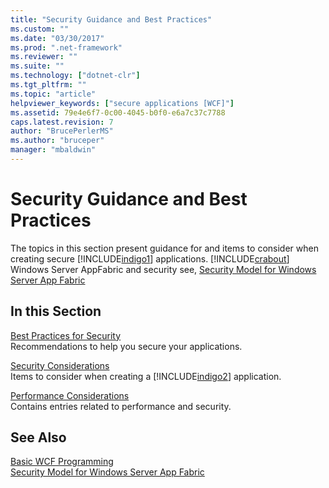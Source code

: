 ```yaml
---
title: "Security Guidance and Best Practices"
ms.custom: ""
ms.date: "03/30/2017"
ms.prod: ".net-framework"
ms.reviewer: ""
ms.suite: ""
ms.technology: ["dotnet-clr"]
ms.tgt_pltfrm: ""
ms.topic: "article"
helpviewer_keywords: ["secure applications [WCF]"]
ms.assetid: 79e4e6f7-0c00-4045-b0f0-e6a7c37c7788
caps.latest.revision: 7
author: "BrucePerlerMS"
ms.author: "bruceper"
manager: "mbaldwin"
---
```

# Security Guidance and Best Practices
The topics in this section present guidance for and items to consider when creating secure [!INCLUDE[indigo1](../../../../includes/indigo1-md.md)] applications. [!INCLUDE[crabout](../../../../includes/crabout-md.md)] Windows Server AppFabric and security see, [Security Model for Windows Server App Fabric](http://go.microsoft.com/fwlink/?LinkID=201279&clcid=0x409)  
  
## In this Section  
 [Best Practices for Security](../../../../docs/framework/wcf/feature-details/best-practices-for-security-in-wcf.md)  
 Recommendations to help you secure your applications.  
  
 [Security Considerations](../../../../docs/framework/wcf/feature-details/security-considerations-in-wcf.md)  
 Items to consider when creating a [!INCLUDE[indigo2](../../../../includes/indigo2-md.md)] application.  
  
 [Performance Considerations](../../../../docs/framework/wcf/feature-details/performance-considerations.md)  
 Contains entries related to performance and security.  
  
## See Also  
 [Basic WCF Programming](../../../../docs/framework/wcf/basic-wcf-programming.md)   
 [Security Model for Windows Server App Fabric](http://go.microsoft.com/fwlink/?LinkID=201279&clcid=0x409)
